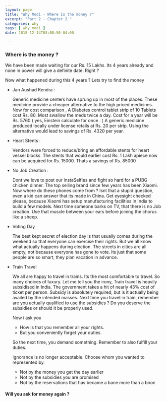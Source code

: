 ```yaml
---
layout: page
title: "Why Modi - Where is the money ?"
excerpt: "Part 2 - Chapter 2 "
categories: why
tags: [ why modi ]
date: 2018-12-14T08:08:50-04:00

---
```


### Where is the money ?

We have been made waiting for our Rs. 15 Lakhs. Its 4 years already and none in power
will give a definite date. Right ?

Now what happened during this 4 years ? Lets try to find the money

- Jan Aushad Kendra :

    Generic medicine centers have sprung up in most of the places. These medicine provide a cheaper alternative to the high priced medicines. Now for cost comparison ,
  A Diabetes control tablet strip of 10 Tablets cost Rs. 80. Most swallow the meds twice a day.
  Cost for a year will be Rs. 5760 ( yes, Einstein calculate for once . )
  A generic medicine produced locally under license retails at Rs. 20 per strip.
  Using the alternative would lead to savings of Rs. 4320 per year.

- Heart Stents :

  Vendors were forced to reduce/bring an affordable stents for heart vessel blocks. The stents that would earlier cost Rs. 1 Lakh apiece now can be acquired for Rs. 15000. Thats a savings of Rs. 85000

- No Job Creation :

  Dont we love to post our InstaSelfies and fight so hard for a PUBG chicken dinner.  The top selling brand since few years has been Xiaomi. Now where do these phones come from ? Isnt that a stupid question, even a kid can answer that its made in China. Get eyesight checked please, because Xiaomi has setup manufacturing facilities in India to build a few models. Next time someone barks on TV, that there is no Job creation. Use that muscle between your ears before joining the chorus like a sheep.

- Voting Day

  The best kept secret of election day is that usually comes during the weekend so that everyone can exercise their rights. But we all know what actually happens during election. The streets in cities are all empty, not because everyone has gone to vote. Its just that some people are so smart, they plan vacation in advance.

- Train Travel

    We all are happy to travel in trains. Its the most comfortable to travel. So many choices of luxury.
    Let me tell you the irony,  Train travel is heavily subsidised in India. The government takes a hit of nearly 43% cost of ticket per person. Subsidy is absolutely required, but is it actually being availed by the intended masses. Next time you travel in train, remember are you actually qualified to use the subsidies ? Do you deserve the subsidies or should it be properly used.

  Now i ask you
  - How is that you remember all your rights.
  - But you conveniently forget your duties.

  So the next time, you demand something. Remember to also fulfill your duties.

  Ignorance is no longer acceptable. Choose whom you wanted to represented by.

  - Not by the money you get the day earlier
  - Not by the subsidies you are promised
  - Not by the reservations that has became a bane more than a boon



#### Will you ask for money again ?
